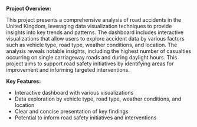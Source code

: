 **Project Overview:**

This project presents a comprehensive analysis of road accidents in the United Kingdom, leveraging data visualization techniques to provide insights into key trends and patterns. The dashboard includes interactive visualizations that allow users to explore accident data by various factors such as vehicle type, road type, weather conditions, and location. The analysis reveals notable insights, including the highest number of casualties occurring on single carriageway roads and during daylight hours. This project aims to support road safety initiatives by identifying areas for improvement and informing targeted interventions.

**Key Features:**

- Interactive dashboard with various visualizations
- Data exploration by vehicle type, road type, weather conditions, and location
- Clear and concise presentation of key findings
- Potential to inform road safety initiatives and interventions
